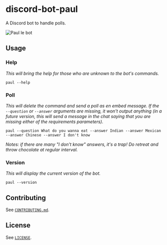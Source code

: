 # discord-bot-paul

A Discord bot to handle polls.

![Paul le bot](https://i.ibb.co/jGvnmK7/paul-le-bot.png)

## Usage

### Help

*This will bring the help for those who are unknown to the bot's commands.*

```console
paul --help
```

### Poll

*This will delete the command and send a poll as en embed message. If the `--question` or `--answer` arguments are missing, it won't output anything (in a future version, this will send a message in the chat saying that you are missing either of the requirements parameters).*

```console
paul --question What do you wanna eat --answer Indian --answer Mexican --answer Chinese --answer I don't know
```

*Notes: if there are many "I don't know" answers, it's a trap! Do retreat and throw chocolate at regular interval.*

### Version

*This will display the current version of the bot.*

```console
paul --version
```

## Contributing

See [`CONTRIBUTING.md`](./CONTRIBUTING.md).

## License

See [`LICENSE`](./LICENSE).
